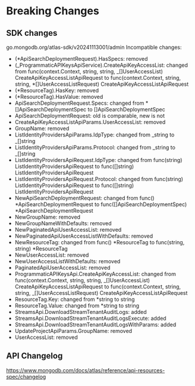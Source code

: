 # Breaking Changes

## SDK changes

go.mongodb.org/atlas-sdk/v20241113001/admin
Incompatible changes:

- (\*ApiSearchDeploymentRequest).HasSpecs: removed
- (_ProgrammaticAPIKeysApiService).CreateApiKeyAccessList: changed from func(context.Context, string, string, _[]UserAccessList) CreateApiKeyAccessListApiRequest to func(context.Context, string, string, \*[]UserAccessListRequest) CreateApiKeyAccessListApiRequest
- (\*ResourceTag).HasKey: removed
- (\*ResourceTag).HasValue: removed
- ApiSearchDeploymentRequest.Specs: changed from \*[]ApiSearchDeploymentSpec to []ApiSearchDeploymentSpec
- ApiSearchDeploymentRequest: old is comparable, new is not
- CreateApiKeyAccessListApiParams.UserAccessList: removed
- GroupName: removed
- ListIdentityProvidersApiParams.IdpType: changed from _string to _[]string
- ListIdentityProvidersApiParams.Protocol: changed from _string to _[]string
- ListIdentityProvidersApiRequest.IdpType: changed from func(string) ListIdentityProvidersApiRequest to func([]string) ListIdentityProvidersApiRequest
- ListIdentityProvidersApiRequest.Protocol: changed from func(string) ListIdentityProvidersApiRequest to func([]string) ListIdentityProvidersApiRequest
- NewApiSearchDeploymentRequest: changed from func() *ApiSearchDeploymentRequest to func([]ApiSearchDeploymentSpec) *ApiSearchDeploymentRequest
- NewGroupName: removed
- NewGroupNameWithDefaults: removed
- NewPaginatedApiUserAccessList: removed
- NewPaginatedApiUserAccessListWithDefaults: removed
- NewResourceTag: changed from func() *ResourceTag to func(string, string) *ResourceTag
- NewUserAccessList: removed
- NewUserAccessListWithDefaults: removed
- PaginatedApiUserAccessList: removed
- ProgrammaticAPIKeysApi.CreateApiKeyAccessList: changed from func(context.Context, string, string, _[]UserAccessList) CreateApiKeyAccessListApiRequest to func(context.Context, string, string, _[]UserAccessListRequest) CreateApiKeyAccessListApiRequest
- ResourceTag.Key: changed from \*string to string
- ResourceTag.Value: changed from \*string to string
- StreamsApi.DownloadStreamTenantAuditLogs: added
- StreamsApi.DownloadStreamTenantAuditLogsExecute: added
- StreamsApi.DownloadStreamTenantAuditLogsWithParams: added
- UpdateProjectApiParams.GroupName: removed
- UserAccessList: removed

## API Changelog

https://www.mongodb.com/docs/atlas/reference/api-resources-spec/changelog
